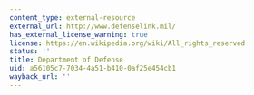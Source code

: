 ```yaml
---
content_type: external-resource
external_url: http://www.defenselink.mil/
has_external_license_warning: true
license: https://en.wikipedia.org/wiki/All_rights_reserved
status: ''
title: Department of Defense
uid: a56105c7-7034-4a51-b410-0af25e454cb1
wayback_url: ''
---
```

